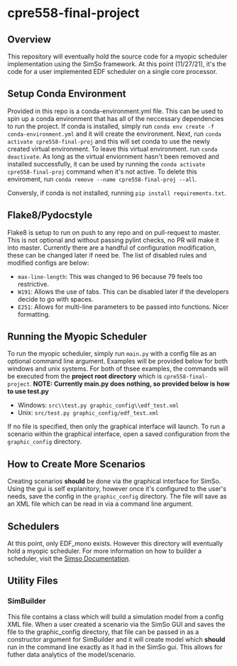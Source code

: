 # cpre558-final-project

## Overview

This repository will eventually hold the source code for a myopic scheduler implementation using the SimSo framework. At this point (11/27/21), it's the code for a user implemented EDF scheduler on a single core processor. 

## Setup Conda Environment

Provided in this repo is a conda-environment.yml file. This can be used to spin up a conda environment that has all of the neccessary dependencies to run the project. If conda is installed, simply run `conda env create -f conda-environment.yml` and it will create the environment. Next, run `conda activate cpre558-final-proj` and this will set conda to use the newly created virtual environment. To leave this virtual environment. run `conda deactivate`. As long as the virtual enviornment hasn't been removed and installed successfully, it can be used by running the `conda activate cpre558-final-proj` command when it's not active. To delete this enviroment, run `conda remove --name cpre558-final-proj --all`.

Conversly, if conda is not installed, running `pip install requirements.txt`.

## Flake8/Pydocstyle

Flake8 is setup to run on push to any repo and on pull-request to master. This is not optional and without passing pylint checks, no PR will make it into master. Currently there are a handful of configuration modification, these can be changed later if need be. The list of disabled rules and modified configs are below:

- `max-line-length`: This was changed to 96 because 79 feels too restrictive.
- `W191`: Allows the use of tabs. This can be disabled later if the developers decide to go with spaces.
- `E251`: Allows for multi-line parameters to be passed into functions. Nicer formatting.

## Running the Myopic Scheduler

To run the myopic scheduler, simply run `main.py` with a config file as an optional command line argument. Examples will be provided below for both windows and unix systems. For both of thsee examples, the commands will be executed from the **project root directory** which is `cpre558-final-project`. **NOTE: Currently main.py does nothing, so provided below is how to use test.py**

- Windows: `src\\test.py graphic_config\\edf_test.xml`
- Unix: `src/test.py graphic_config/edf_test.xml`

If no file is specified, then only the graphical interface will launch. To run a scenario within the graphical interface, open a saved configuration from the `graphic_config` directory.

## How to Create More Scenarios

Creating scenarios **should** be done via the graphical interface for SimSo. Using the gui is self explanitory, however once it's configured to the user's needs, save the config in the `graphic_config` directory. The file will save as an XML file which can be read in via a command line argument.

## Schedulers

At this point, only EDF_mono exists. However this directory will eventually hold a myopic scheduler. For more information on how to builder a scheduler, visit the [Simso Documentation](http://projects.laas.fr/simso/doc/). 

## Utility Files

### SimBuilder

This file contains a class which will build a simulation model from a config XML file. When a user created a scenario via the SimSo GUI and saves the file to the graphic_config directory, that file can be passed in as a constructor argument for SimBuilder and it will create model which **should** run in the command line exactly as it had in the SimSo gui. This allows for futher data analytics of the model/scenario.
